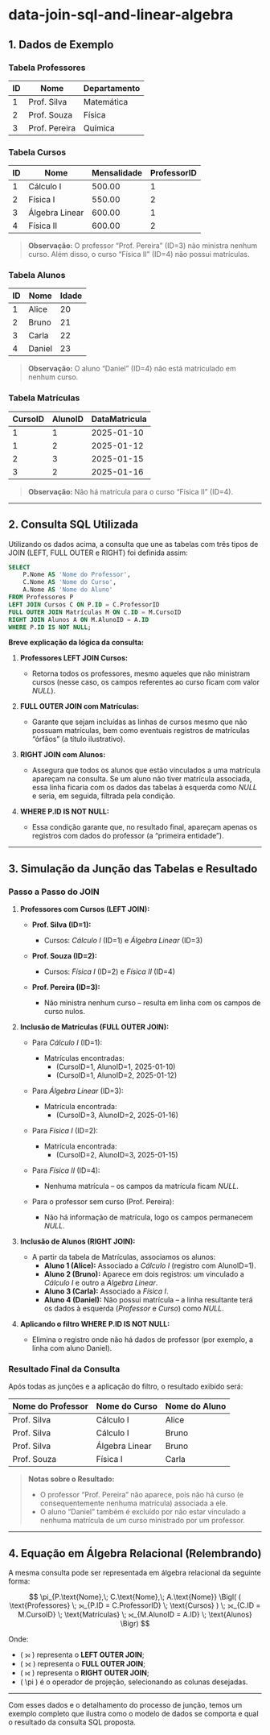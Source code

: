 # data-join-sql-and-linear-algebra

## 1. Dados de Exemplo

### Tabela Professores

| ID | Nome           | Departamento |
|----|----------------|--------------|
| 1  | Prof. Silva    | Matemática   |
| 2  | Prof. Souza    | Física       |
| 3  | Prof. Pereira  | Química      |

### Tabela Cursos

| ID | Nome            | Mensalidade | ProfessorID |
|----|-----------------|-------------|-------------|
| 1  | Cálculo I       | 500.00      | 1           |
| 2  | Física I        | 550.00      | 2           |
| 3  | Álgebra Linear  | 600.00      | 1           |
| 4  | Física II       | 600.00      | 2           |

> **Observação:** O professor “Prof. Pereira” (ID=3) não ministra nenhum curso. Além disso, o curso “Física II” (ID=4) não possui matrículas.

### Tabela Alunos

| ID | Nome   | Idade |
|----|--------|-------|
| 1  | Alice  | 20    |
| 2  | Bruno  | 21    |
| 3  | Carla  | 22    |
| 4  | Daniel | 23    |

> **Observação:** O aluno “Daniel” (ID=4) não está matriculado em nenhum curso.

### Tabela Matrículas

| CursoID | AlunoID | DataMatricula |
|---------|---------|---------------|
| 1       | 1       | 2025-01-10    |
| 1       | 2       | 2025-01-12    |
| 2       | 3       | 2025-01-15    |
| 3       | 2       | 2025-01-16    |

> **Observação:** Não há matrícula para o curso “Física II” (ID=4).

---

## 2. Consulta SQL Utilizada

Utilizando os dados acima, a consulta que une as tabelas com três tipos de JOIN (LEFT, FULL OUTER e RIGHT) foi definida assim:

```sql
SELECT 
    P.Nome AS 'Nome do Professor',
    C.Nome AS 'Nome do Curso',
    A.Nome AS 'Nome do Aluno'
FROM Professores P
LEFT JOIN Cursos C ON P.ID = C.ProfessorID
FULL OUTER JOIN Matrículas M ON C.ID = M.CursoID
RIGHT JOIN Alunos A ON M.AlunoID = A.ID
WHERE P.ID IS NOT NULL;
```

**Breve explicação da lógica da consulta:**

1. **Professores LEFT JOIN Cursos:**  
   - Retorna todos os professores, mesmo aqueles que não ministram cursos (nesse caso, os campos referentes ao curso ficam com valor _NULL_).

2. **FULL OUTER JOIN com Matrículas:**  
   - Garante que sejam incluídas as linhas de cursos mesmo que não possuam matrículas, bem como eventuais registros de matrículas “órfãos” (a título ilustrativo).

3. **RIGHT JOIN com Alunos:**  
   - Assegura que todos os alunos que estão vinculados a uma matrícula apareçam na consulta. Se um aluno não tiver matrícula associada, essa linha ficaria com os dados das tabelas à esquerda como _NULL_ e seria, em seguida, filtrada pela condição.

4. **WHERE P.ID IS NOT NULL:**  
   - Essa condição garante que, no resultado final, apareçam apenas os registros com dados do professor (a “primeira entidade”).

---

## 3. Simulação da Junção das Tabelas e Resultado

### Passo a Passo do JOIN

1. **Professores com Cursos (LEFT JOIN):**

   - **Prof. Silva (ID=1):**  
     - Cursos: *Cálculo I* (ID=1) e *Álgebra Linear* (ID=3)

   - **Prof. Souza (ID=2):**  
     - Cursos: *Física I* (ID=2) e *Física II* (ID=4)

   - **Prof. Pereira (ID=3):**  
     - Não ministra nenhum curso – resulta em linha com os campos de curso nulos.

2. **Inclusão de Matrículas (FULL OUTER JOIN):**

   - Para *Cálculo I* (ID=1):  
     - Matrículas encontradas:  
       - (CursoID=1, AlunoID=1, 2025-01-10)  
       - (CursoID=1, AlunoID=2, 2025-01-12)

   - Para *Álgebra Linear* (ID=3):  
     - Matrícula encontrada:  
       - (CursoID=3, AlunoID=2, 2025-01-16)

   - Para *Física I* (ID=2):  
     - Matrícula encontrada:  
       - (CursoID=2, AlunoID=3, 2025-01-15)

   - Para *Física II* (ID=4):  
     - Nenhuma matrícula – os campos da matrícula ficam _NULL_.

   - Para o professor sem curso (Prof. Pereira):  
     - Não há informação de matrícula, logo os campos permanecem _NULL_.

3. **Inclusão de Alunos (RIGHT JOIN):**

   - A partir da tabela de Matrículas, associamos os alunos:
     - **Aluno 1 (Alice):** Associado a *Cálculo I* (registro com AlunoID=1).
     - **Aluno 2 (Bruno):** Aparece em dois registros: um vinculado a *Cálculo I* e outro a *Álgebra Linear*.
     - **Aluno 3 (Carla):** Associado a *Física I*.
     - **Aluno 4 (Daniel):** Não possui matrícula – a linha resultante terá os dados à esquerda (_Professor_ e _Curso_) como _NULL_.

4. **Aplicando o filtro WHERE P.ID IS NOT NULL:**

   - Elimina o registro onde não há dados de professor (por exemplo, a linha com aluno Daniel).

### Resultado Final da Consulta

Após todas as junções e a aplicação do filtro, o resultado exibido será:

| Nome do Professor | Nome do Curso   | Nome do Aluno |
|-------------------|-----------------|---------------|
| Prof. Silva       | Cálculo I       | Alice         |
| Prof. Silva       | Cálculo I       | Bruno         |
| Prof. Silva       | Álgebra Linear  | Bruno         |
| Prof. Souza       | Física I        | Carla         |

> **Notas sobre o Resultado:**  
> - O professor “Prof. Pereira” não aparece, pois não há curso (e consequentemente nenhuma matrícula) associada a ele.  
> - O aluno “Daniel” também é excluído por não estar vinculado a nenhuma matrícula de um curso ministrado por um professor.

---

## 4. Equação em Álgebra Relacional (Relembrando)

A mesma consulta pode ser representada em álgebra relacional da seguinte forma:

$$ 
\pi_{P.\text{Nome},\; C.\text{Nome},\; A.\text{Nome}} \Bigl(
( \text{Professores} \; ⟕_{P.ID = C.ProfessorID} \; \text{Cursos} )
\; ⟗_{C.ID = M.CursoID} \; \text{Matrículas}
\; ⟖_{M.AlunoID = A.ID} \; \text{Alunos}
\Bigr)
$$


Onde:
- \( ⟕ \) representa o **LEFT OUTER JOIN**;
- \( ⟗ \) representa o **FULL OUTER JOIN**;
- \( ⟖ \) representa o **RIGHT OUTER JOIN**;
- \( \pi \) é o operador de projeção, selecionando as colunas desejadas.

---

Com esses dados e o detalhamento do processo de junção, temos um exemplo completo que ilustra como o modelo de dados se comporta e qual o resultado da consulta SQL proposta.